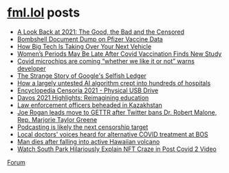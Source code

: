 # [fml.lol](https://fml.lol) posts
<!-- BLOG-POST-LIST:START -->
- [A Look Back at 2021: The Good, the Bad and the Censored](https://fml.lol/a-look-back-at-2021-the-good-the-bad-and-the-censored/)
- [Bombshell Document Dump on Pfizer Vaccine Data](https://fml.lol/bombshell-document-dump-on-pfizer-vaccine-data/)
- [How Big Tech Is Taking Over Your Next Vehicle](https://fml.lol/how-big-tech-is-taking-over-your-next-vehicle/)
- [Women’s Periods May Be Late After Covid Vaccination Finds New Study](https://fml.lol/womens-periods-may-be-late-after-covid-vaccination-finds-new-study/)
- [Covid microchips are coming “whether we like it or not” warns developer](https://fml.lol/covid-microchips-are-coming-whether-we-like-it-or-not-warns-developer/)
- [The Strange Story of Google&#39;s Selfish Ledger](https://fml.lol/the-strange-story-of-googles-selfish-ledger/)
- [How a largely untested AI algorithm crept into hundreds of hospitals](https://fml.lol/how-a-largely-untested-ai-algorithm-crept-into-hundreds-of-hospitals/)
- [Encyclopedia Censoria 2021 - Physical USB Drive](https://fml.lol/encyclopedia-censoria-2021-physical-usb-drive/)
- [Davos 2021 Highlights: Reimagining education](https://fml.lol/davos-2021-highlights-reimagining-education/)
- [Law enforcement officers beheaded in Kazakhstan](https://fml.lol/law-enforcement-officers-beheaded-in-kazakhstan/)
- [Joe Rogan leads move to GETTR after Twitter bans Dr. Robert Malone, Rep. Marjorie Taylor Greene](https://fml.lol/joe-rogan-leads-move-to-gettr-after-twitter-bans-dr-robert-malone-rep-marjorie-taylor-greene/)
- [Podcasting is likely the next censorship target](https://fml.lol/podcasting-is-likely-the-next-censorship-target/)
- [Local doctors&#39; voices heard for alternative COVID treatment at BOS](https://fml.lol/local-doctors-voices-heard-for-alternative-covid-treatment-at-bos/)
- [Man dies after falling into active Hawaiian volcano](https://fml.lol/man-falls-into-volcano/)
- [Watch South Park Hilariously Explain NFT Craze in Post Covid 2 Video](https://fml.lol/watch-south-park-hilariously-explain-nft-craze-in-post-covid-2-video/)
<!-- BLOG-POST-LIST:END -->

[Forum](https://forum.fml.lol)
